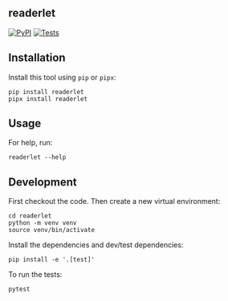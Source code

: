 ## readerlet

[![PyPI](https://img.shields.io/pypi/v/readerlet.svg)](https://pypi.org/project/readerlet/)
[![Tests](https://github.com/pavzari/readerlet/workflows/Test/badge.svg)](https://github.com/pavzari/readerlet/actions?query=workflow%3ATest)

## Installation

Install this tool using `pip` or `pipx`:

    pip install readerlet
    pipx install readerlet

## Usage

For help, run:

    readerlet --help

## Development

First checkout the code. Then create a new virtual environment:

    cd readerlet
    python -m venv venv
    source venv/bin/activate

Install the dependencies and dev/test dependencies:

    pip install -e '.[test]'

To run the tests:

    pytest
